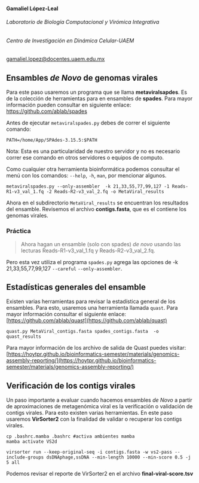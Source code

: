#### Gamaliel López-Leal

###### Laboratorio de Biología Computacional y Virómica Integrativa

###### Centro de Investigación en Dinámica Celular-UAEM

[gamaliel.lopez@docentes.uaem.edu.mx](mailto:gamaliel.lopez@docentes.uaem.edu.mx)





## Ensambles *de Novo* de genomas virales

Para este paso usaremos un programa que se llama **metaviralsapdes**. Es de la colección de herramientas
para en ensambles de **spades**. Para mayor información pueden consultar en siguiente enlace: https://github.com/ablab/spades

Antes de ejecutar `metaviralspades.py`  debes de correr el siguiente comando:

```
PATH=/home/App/SPAdes-3.15.5:$PATH
```

Nota: Esta es una particularidad de nuestro servidor y no es necesario correr ese comando en
otros servidores o equipos de computo.

Como cualquier otra herramienta bioinformática podemos consultar el menú con los comandos: `--help`,
`-h`, `man`, por mencionar algunos.

```
metaviralspades.py --only-assembler  -k 21,33,55,77,99,127 -1 Reads-R1-v3_val_1.fq -2 Reads-R2-v3_val_2.fq -o MetaViral_results
```

Ahora en el subdirectorio `MetaViral_results` se encuentran los resultados del ensamble. Revisemos el archivo **contigs.fasta**, que es el contiene los genomas virales.



### Práctica

> Ahora hagan un ensamble (solo con spades) *de novo* usando las lecturas Reads-R1-v3\_val\_1.fq y Reads-R2-v3\_val\_2.fq. 

Pero esta vez utiliza el programa `spades.py` agrega las opciones de -k 21,33,55,77,99,127 `--careful` `--only-assembler`. 



## Estadísticas generales del ensamble

Existen varias herramientas para revisar la estadística general de los ensambles. Para esto, usaremos una herramienta llamada `quast`. Para mayor información consultar el siguiente enlace: [https://github.com/ablab/quast](https://github.com/ablab/quast)

```
quast.py MetaViral_contigs.fasta spades_contigs.fasta  -o quast_results
```

Para mayor información de los archivo de salida de Quast puedes visitar: [https://hoytpr.github.io/bioinformatics-semester/materials/genomics-assembly-reporting/](https://hoytpr.github.io/bioinformatics-semester/materials/genomics-assembly-reporting/)



## Verificación de los contigs virales

Un paso importante a evaluar cuando hacemos ensambles *de Novo* a partir de aproximaciones de metagenómica viral es la verificación o validación de contigs virales. Para esto existen varias herramientas. En este paso usaremos **VirSorter2** con la finalidad de validar o recuperar los contigs virales. 

```
cp .bashrc.mamba .bashrc #activa ambientes mamba
mamba activate VS2d
```

```
virsorter run --keep-original-seq -i contigs.fasta -w vs2-pass --include-groups dsDNAphage,ssDNA --min-length 10000 --min-score 0.5 -j 5 all
```

Podemos revisar el reporte de VirSorter2 en el archivo **final-viral-score.tsv**























































